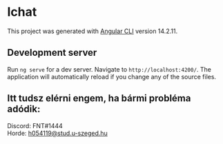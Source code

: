 # Ichat

This project was generated with [Angular CLI](https://github.com/angular/angular-cli) version 14.2.11.

## Development server

Run `ng serve` for a dev server. Navigate to `http://localhost:4200/`. The application will automatically reload if you change any of the source files.

## Itt tudsz elérni engem, ha bármi probléma adódik:
Discord:  FNT#1444 <br/>
Horde:    h054119@stud.u-szeged.hu
